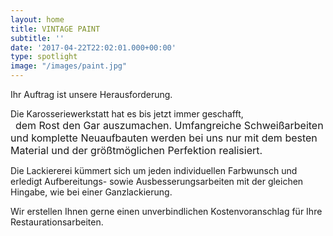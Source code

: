 ```yaml
---
layout: home
title: VINTAGE PAINT
subtitle: ''
date: '2017-04-22T22:02:01.000+00:00'
type: spotlight
image: "/images/paint.jpg"
---
```



Ihr Auftrag ist unsere Herausforderung.

Die Karosseriewerkstatt hat es bis jetzt immer geschafft,                                   <span style="font-size: 1rem;">dem Rost den Gar auszumachen.
Umfangreiche Schweißarbeiten und komplette Neuaufbauten
werden bei uns nur mit dem besten Material
und der größtmöglichen Perfektion realisiert.</span>

Die Lackiererei kümmert sich um jeden individuellen Farbwunsch
und erledigt Aufbereitungs-
sowie Ausbesserungsarbeiten mit der gleichen Hingabe,
wie bei einer Ganzlackierung.

Wir erstellen Ihnen gerne einen unverbindlichen Kostenvoranschlag
für Ihre Restaurationsarbeiten.